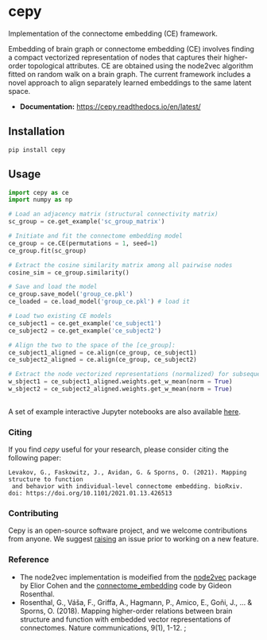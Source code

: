 # cepy

Implementation of the connectome embedding (CE) framework.

Embedding of brain graph or connectome embedding (CE) involves finding a compact vectorized 
representation of nodes that captures their higher-order topological attributes. CE are 
obtained using the node2vec algorithm fitted on random walk on a brain graph. The current
 framework includes a novel approach to align separately learned embeddings to the same 
 latent space.

- **Documentation:** https://cepy.readthedocs.io/en/latest/
 
## Installation

`pip install cepy`

## Usage
```python
import cepy as ce
import numpy as np

# Load an adjacency matrix (structural connectivity matrix)
sc_group = ce.get_example('sc_group_matrix')

# Initiate and fit the connectome embedding model
ce_group = ce.CE(permutations = 1, seed=1)  
ce_group.fit(sc_group)

# Extract the cosine similarity matrix among all pairwise nodes
cosine_sim = ce_group.similarity()

# Save and load the model
ce_group.save_model('group_ce.pkl') 
ce_loaded = ce.load_model('group_ce.pkl') # load it

# Load two existing CE models  
ce_subject1 = ce.get_example('ce_subject1')
ce_subject2 = ce.get_example('ce_subject2')

# Align the two to the space of the [ce_group]:
ce_subject1_aligned = ce.align(ce_group, ce_subject1)
ce_subject2_aligned = ce.align(ce_group, ce_subject2)

# Extract the node vectorized representations (normalized) for subsequent use - prediction, for example 
w_sbject1 = ce_subject1_aligned.weights.get_w_mean(norm = True)
w_sbject2 = ce_subject2_aligned.weights.get_w_mean(norm = True)
 

```

A set of example interactive Jupyter notebooks are also available [here](https://github.com/GidLev/cepy/tree/master/examples).

### Citing
If you find *cepy* useful for your research, please consider citing the following paper:
    
    Levakov, G., Faskowitz, J., Avidan, G. & Sporns, O. (2021). Mapping structure to function
     and behavior with individual-level connectome embedding. bioRxiv. doi: https://doi.org/10.1101/2021.01.13.426513 

### Contributing
Cepy is an open-source software project, and we welcome contributions from anyone. 
We suggest [raising](https://github.com/GidLev/cepy/issues) an issue prior to 
working on a new feature. 

### Reference
* The node2vec implementation is modeified from the [node2vec](https://github.com/eliorc/node2vec) package by Elior Cohen and the [connectome_embedding](https://github.com/gidonro/Connectome-embeddings) code by Gideon Rosenthal.
* Rosenthal, G., Váša, F., Griffa, A., Hagmann, P., Amico, E., Goñi, J., ... & Sporns, O. (2018). Mapping higher-order relations between brain structure and function with embedded vector representations of connectomes. Nature communications, 9(1), 1-12.
;
